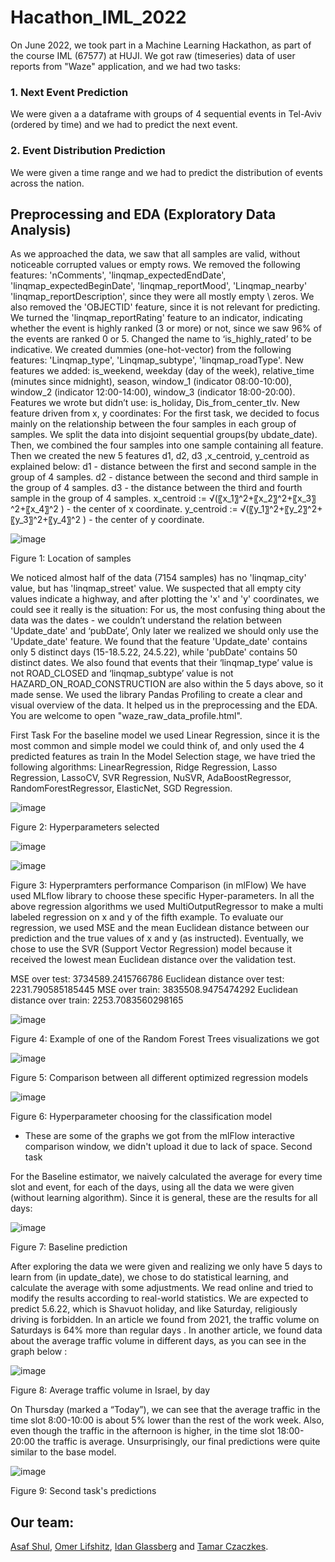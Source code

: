 # Hacathon_IML_2022
On June 2022, we took part in a Machine Learning Hackathon, as part of the course IML (67577) at HUJI.
We got raw (timeseries) data of user reports from "Waze" application, and we had two tasks:
### 1. Next Event Prediction
We were given a a dataframe with groups of 4 sequential events in Tel-Aviv (ordered by time) and we had to predict the next event.

### 2. Event Distribution Prediction
We were given a time range and we had to predict the distribution of events across the nation.

## Preprocessing and EDA (Exploratory Data Analysis)
As we approached the data, we saw that all samples are valid, without noticeable corrupted values or empty rows. 
We removed the following features: 'nComments', 'linqmap_expectedEndDate', 'linqmap_expectedBeginDate', 'linqmap_reportMood', 'Linqmap_nearby' 'linqmap_reportDescription', since they were all mostly empty \ zeros. We also removed the 'OBJECTID' feature, since it is not relevant for predicting. 
We turned the 'linqmap_reportRating' feature to an indicator, indicating whether the event is highly ranked (3 or more) or not, since we saw 96% of the events are ranked 0 or 5. Changed the name to ‘is_highly_rated’ to be indicative.
We created dummies (one-hot-vector) from the following features: 'Linqmap_type', 'Linqmap_subtype', 'linqmap_roadType'.
New features we added: is_weekend, weekday (day of the week), relative_time (minutes since midnight), season, window_1 (indicator 08:00-10:00), window_2 (indicator 12:00-14:00), window_3 (indicator 18:00-20:00).
Features we wrote but didn’t use: is_holiday, Dis_from_center_tlv.
New feature driven from x, y coordinates:
For the first task, we decided to focus mainly on the relationship between the four samples in each group of samples. We split the data into disjoint sequential groups(by ubdate_date). Then, we combined the four samples into one sample containing all feature. Then we created the new 5 features d1, d2, d3 ,x_centroid, y_centroid as explained below: 
	d1 - distance between the first and second sample in the group of 4 samples.
	d2 - distance between the second and third sample in the group of 4 samples.
	d3 - the distance between the third and fourth  sample in the group of 4 samples.
	x_centroid := √(〖x_1〗^2+〖x_2〗^2+〖x_3〗^2+〖x_4〗^2 ) - the center of x coordinate.
	y_centroid := √(〖y_1〗^2+〖y_2〗^2+〖y_3〗^2+〖y_4〗^2 ) - the center of y coordinate.


![image](https://user-images.githubusercontent.com/101043049/179758946-a43d4af6-4155-484a-b2e2-75618e7b2fca.png)

Figure 1: Location of samples  

We noticed almost half of the data (7154 samples) has no 'linqmap_city' value, but has 'linqmap_street' value. We suspected that all empty city values indicate a highway, and after plotting the 'x' and 'y' coordinates, we could see it really is the situation:
For us, the most confusing thing about the data was the dates - we couldn’t understand the relation between 'Update_date' and ‘pubDate’, Only later we realized we should only use the 'Update_date' feature. 
We found that the feature 'Update_date' contains only 5 distinct days (15-18.5.22, 24.5.22), while 'pubDate' contains 50 distinct dates. We also found that events that their ‘linqmap_type’ value is not ROAD_CLOSED and ‘linqmap_subtype’ value is not HAZARD_ON_ROAD_CONSTRUCTION are also within the 5 days above, so it made sense.
We used the library Pandas Profiling to create a clear and visual overview of the data. It helped us in the preprocessing and the EDA. You are welcome to open "waze_raw_data_profile.html".

First Task
For the baseline model we used Linear Regression, since it is the most common and simple model we could think of, and only used the 4 predicted features as train
In the Model Selection stage, we have tried the following algorithms: 
LinearRegression, Ridge Regression, Lasso Regression, LassoCV, SVR Regression, NuSVR, AdaBoostRegressor, RandomForestRegressor, ElasticNet, SGD Regression.

![image](https://user-images.githubusercontent.com/101043049/179759901-c0fdc093-ce99-418b-85c9-208b00625a86.png)

Figure 2: Hyperparameters selected

![image](https://user-images.githubusercontent.com/101043049/179759954-bb179582-d5b9-4493-b415-f877504d6ba1.png)

![image](https://user-images.githubusercontent.com/101043049/179759970-81060157-ff61-47dd-8d28-cadde59d45d8.png)

Figure 3: Hyperpramters performance Comparison (in mlFlow)
We have used MLflow library to choose these specific Hyper-parameters. In all the above regression algorithms we used MultiOutputRegressor   to make a multi labeled regression on x and y of the fifth example. To evaluate our regression, we used MSE and the mean Euclidean distance between our prediction and the true values of x and y (as instructed).
Eventually, we chose to use the SVR (Support Vector Regression) model because it received the lowest mean Euclidean distance over the validation test.
 
MSE over test: 3734589.2415766786
Euclidean distance over test: 2231.790585185445
MSE over train: 3835508.9475474292
Euclidean distance over train: 2253.7083560298165

![image](https://user-images.githubusercontent.com/101043049/179760007-cb727757-3c3a-4c94-a125-b7d678a9c593.png)

Figure 4: Example of one of the Random Forest Trees visualizations we got

![image](https://user-images.githubusercontent.com/101043049/179760528-f10fe99f-257e-44bf-9a7a-1725a7954c55.png)

Figure 5: Comparison between all different optimized regression models

![image](https://user-images.githubusercontent.com/101043049/179760548-6cbe5e2f-5c63-4492-a326-214c2be53b66.png)

Figure 6: Hyperparameter choosing for the classification model

* These are some of the graphs we got from the mlFlow interactive comparison window, we didn't upload it due to lack of space.
Second task

For the Baseline estimator, we naively calculated the average for every time slot and event, for each of the days, using all the data we were given (without learning algorithm). Since it is general, these are the results for all days:

![image](https://user-images.githubusercontent.com/101043049/179760596-9f3a89ae-ed80-47f0-9d1e-bfea882a5520.png)

Figure 7: Baseline prediction

After exploring the data we were given and realizing we only have 5 days to learn from (in update_date), we chose to do statistical learning, and calculate the average with some adjustments. We read online and tried to modify the results according to real-world statistics. We are expected to predict 5.6.22, which is Shavuot holiday, and like Saturday, religiously driving is forbidden. In an article we found from 2021, the traffic volume on Saturdays is 64% more than regular days .
In another article, we found data about the average traffic volume in different days, as you can see in the graph below :

![image](https://user-images.githubusercontent.com/101043049/179760621-02214df1-1694-44f6-aa8b-5b6ac21d9f6a.png)

Figure 8: Average traffic volume in Israel, by day

On Thursday (marked a “Today”), we can see that the average traffic in the time slot 8:00-10:00 is about 5% lower than the rest of the work week. Also, even though the traffic in the afternoon is higher, in the time slot 18:00-20:00 the traffic is average. 
Unsurprisingly, our final predictions were quite similar to the base model.

![image](https://user-images.githubusercontent.com/101043049/179760648-936dc2e3-6870-4588-b31b-f34fb2296347.png)

Figure 9: Second task's predictions


## Our team:
[Asaf Shul](https://github.com/AsafShul), [Omer Lifshitz](https://github.com/OmerLif), [Idan Glassberg](https://github.com/idan0405) and [Tamar Czaczkes](https://github.com/TamarCzaczkes).
